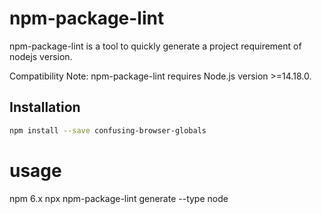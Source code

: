 # npm-package-lint
npm-package-lint is a tool to quickly generate a project requirement of nodejs version.

Compatibility Note: npm-package-lint requires Node.js version >=14.18.0.
## Installation

```sh
npm install --save confusing-browser-globals
```

# usage
 npm 6.x
npx npm-package-lint generate --type node
